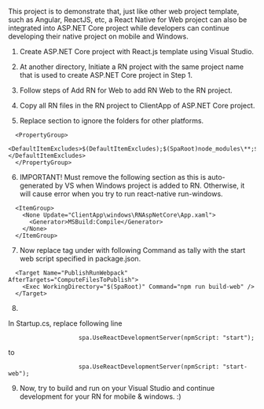 
This project is to demonstrate that, just like other web project template, such as Angular, ReactJS, etc, a React Native for Web project can also be integrated into ASP.NET Core project while developers can continue developing their native project on mobile and Windows. 

1. Create ASP.NET Core project with React.js template using Visual Studio. <br />

2. At another directory, Initiate a RN project with the same project name that is used to create ASP.NET Core project in Step 1. <br />

3. Follow steps of Add RN for Web to add RN Web to the RN project.

4. Copy all RN files in the RN project to ClientApp of ASP.NET Core project.

5. Replace <DefaultItemExcludes> section to ignore the folders for other platforms. <br />
```
  <PropertyGroup>
 	<DefaultItemExcludes>$(DefaultItemExcludes);$(SpaRoot)node_modules\**;$(SpaRoot)android\**;$(SpaRoot)ios\**;$(SpaRoot)windows\**</DefaultItemExcludes>
  </PropertyGroup>
```

6. IMPORTANT! Must remove the following section as this is auto-generated by VS when Windows project is added to RN. Otherwise, it will cause error when you try to run react-native run-windows. <br />
```
  <ItemGroup>
    <None Update="ClientApp\windows\RNAspNetCore\App.xaml">
      <Generator>MSBuild:Compile</Generator>
    </None>
  </ItemGroup>

```

7. Now replace <Exec WorkingDirectory> tag under <Target> with following Command as tally with the start web script specified in package.json. <br />

```
  <Target Name="PublishRunWebpack" AfterTargets="ComputeFilesToPublish">
    <Exec WorkingDirectory="$(SpaRoot)" Command="npm run build-web" />
  </Target>
```

8.
In Startup.cs, replace following line  <br />
```
                    spa.UseReactDevelopmentServer(npmScript: "start");
```
to <br />

```
                    spa.UseReactDevelopmentServer(npmScript: "start-web");
```

9. Now, try to build and run on your Visual Studio and continue development for your RN for mobile & windows. :)
